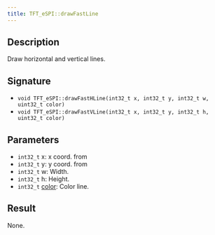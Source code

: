 ```yaml
---
title: TFT_eSPI::drawFastLine
---
```


## Description

Draw horizontal and vertical lines.

## Signature

* `void TFT_eSPI::drawFastHLine(int32_t x, int32_t y, int32_t w, uint32_t color)`
* `void TFT_eSPI::drawFastVLine(int32_t x, int32_t y, int32_t h, uint32_t color)`

## Parameters

* `int32_t` x: x coord. from
* `int32_t` y: y coord. from
* `int32_t` w: Width.
* `int32_t` h: Height.
* `int32_t` [color](../colors.md): Color line.

## Result

None.

<!--
## Example

Cpp example of method in the context. Including all needed `#include`

``` cpp
#include <TFT_eSPI.h>

```
-->